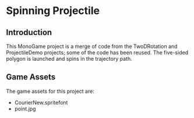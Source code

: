 # Spinning Projectile

## Introduction
This MonoGame project is a merge of code from the TwoDRotation and ProjectileDemo projects; some of the code has been reused. The five-sided polygon is launched and spins in the trajectory path.

## Game Assets
The game assets for this project are:

* CourierNew.spritefont
* point.jpg
